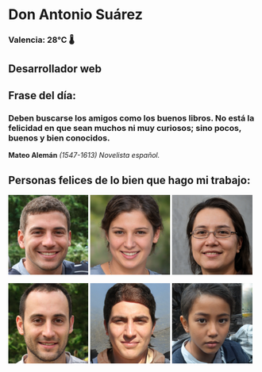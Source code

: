 # Don Antonio Suárez
### Valencia:  28°C 🌡️
## Desarrollador web
## Frase del día:
<!-- START QUOTE -->
### Deben buscarse los amigos como los buenos libros. No está la felicidad en que sean muchos ni muy curiosos; sino pocos, buenos y bien conocidos.
**Mateo Alemán** *(1547-1613) Novelista español.*
<!-- END QUOTE -->






## Personas felices de lo bien que hago mi trabajo:

<p float="left">
  <img src="src/image_0.png" width="32%" />
  <img src="src/image_1.png" width="32%" /> 
  <img src="src/image_2.png" width="32%" />
</p>
<p float="left">
  <img src="src/image_3.png" width="32%" />
  <img src="src/image_4.png" width="32%" /> 
  <img src="src/image_5.png" width="32%" />
</p>